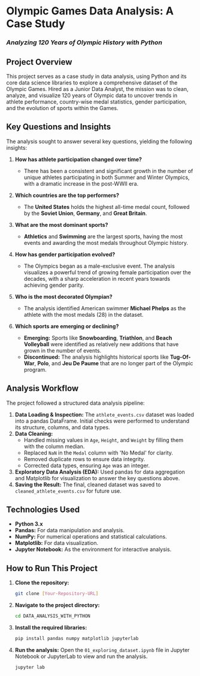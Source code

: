 # Olympic Games Data Analysis: A Case Study

### _Analyzing 120 Years of Olympic History with Python_

## Project Overview

This project serves as a case study in data analysis, using Python and its core data science libraries to explore a comprehensive dataset of the Olympic Games. Hired as a Junior Data Analyst, the mission was to clean, analyze, and visualize 120 years of Olympic data to uncover trends in athlete performance, country-wise medal statistics, gender participation, and the evolution of sports within the Games.

## Key Questions and Insights

The analysis sought to answer several key questions, yielding the following insights:

1.  **How has athlete participation changed over time?**
    *   There has been a consistent and significant growth in the number of unique athletes participating in both Summer and Winter Olympics, with a dramatic increase in the post-WWII era.

2.  **Which countries are the top performers?**
    *   The **United States** holds the highest all-time medal count, followed by the **Soviet Union**, **Germany**, and **Great Britain**.

3.  **What are the most dominant sports?**
    *   **Athletics** and **Swimming** are the largest sports, having the most events and awarding the most medals throughout Olympic history.

4.  **How has gender participation evolved?**
    *   The Olympics began as a male-exclusive event. The analysis visualizes a powerful trend of growing female participation over the decades, with a sharp acceleration in recent years towards achieving gender parity.

5.  **Who is the most decorated Olympian?**
    *   The analysis identified American swimmer **Michael Phelps** as the athlete with the most medals (28) in the dataset.

6.  **Which sports are emerging or declining?**
    *   **Emerging:** Sports like **Snowboarding**, **Triathlon**, and **Beach Volleyball** were identified as relatively new additions that have grown in the number of events.
    *   **Discontinued:** The analysis highlights historical sports like **Tug-Of-War**, **Polo**, and **Jeu De Paume** that are no longer part of the Olympic program.

## Analysis Workflow

The project followed a structured data analysis pipeline:

1.  **Data Loading & Inspection:** The `athlete_events.csv` dataset was loaded into a pandas DataFrame. Initial checks were performed to understand its structure, columns, and data types.
2.  **Data Cleaning:**
    *   Handled missing values in `Age`, `Height`, and `Weight` by filling them with the column median.
    *   Replaced `NaN` in the `Medal` column with 'No Medal' for clarity.
    *   Removed duplicate rows to ensure data integrity.
    *   Corrected data types, ensuring `Age` was an integer.
3.  **Exploratory Data Analysis (EDA):** Used pandas for data aggregation and Matplotlib for visualization to answer the key questions above.
4.  **Saving the Result:** The final, cleaned dataset was saved to `cleaned_athlete_events.csv` for future use.

## Technologies Used

*   **Python 3.x**
*   **Pandas:** For data manipulation and analysis.
*   **NumPy:** For numerical operations and statistical calculations.
*   **Matplotlib:** For data visualization.
*   **Jupyter Notebook:** As the environment for interactive analysis.


## How to Run This Project

1.  **Clone the repository:**
    ```bash
    git clone [Your-Repository-URL]
    ```
2.  **Navigate to the project directory:**
    ```bash
    cd DATA_ANALYSIS_WITH_PYTHON
    ```
3.  **Install the required libraries:**
    ```bash
    pip install pandas numpy matplotlib jupyterlab
    ```
4.  **Run the analysis:**
    Open the `01_exploring_dataset.ipynb` file in Jupyter Notebook or JupyterLab to view and run the analysis.
    ```bash
    jupyter lab
    ```
